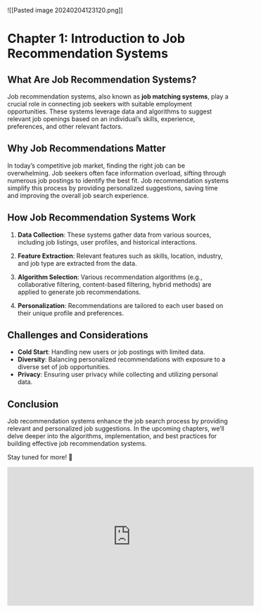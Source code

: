 ![[Pasted image 20240204123120.png]]

# Chapter 1: Introduction to Job Recommendation Systems

## What Are Job Recommendation Systems?

Job recommendation systems, also known as **job matching systems**, play a crucial role in connecting job seekers with suitable employment opportunities. These systems leverage data and algorithms to suggest relevant job openings based on an individual’s skills, experience, preferences, and other relevant factors.

## Why Job Recommendations Matter

In today’s competitive job market, finding the right job can be overwhelming. Job seekers often face information overload, sifting through numerous job postings to identify the best fit. Job recommendation systems simplify this process by providing personalized suggestions, saving time and improving the overall job search experience.

## How Job Recommendation Systems Work

1. **Data Collection**: These systems gather data from various sources, including job listings, user profiles, and historical interactions.
    
2. **Feature Extraction**: Relevant features such as skills, location, industry, and job type are extracted from the data.
    
3. **Algorithm Selection**: Various recommendation algorithms (e.g., collaborative filtering, content-based filtering, hybrid methods) are applied to generate job recommendations.
    
4. **Personalization**: Recommendations are tailored to each user based on their unique profile and preferences.
    

## Challenges and Considerations

- **Cold Start**: Handling new users or job postings with limited data.
- **Diversity**: Balancing personalized recommendations with exposure to a diverse set of job opportunities.
- **Privacy**: Ensuring user privacy while collecting and utilizing personal data.

## Conclusion

Job recommendation systems enhance the job search process by providing relevant and personalized job suggestions. In the upcoming chapters, we’ll delve deeper into the algorithms, implementation, and best practices for building effective job recommendation systems.

Stay tuned for more! 🌟

<iframe width="560" height="315" src="https://www.youtube.com/embed/5sq4Z4UIyFc?si=d8HOE6SOBiNGTm4w" title="YouTube video player" frameborder="0" allow="accelerometer; autoplay; clipboard-write; encrypted-media; gyroscope; picture-in-picture; web-share" allowfullscreen></iframe>
